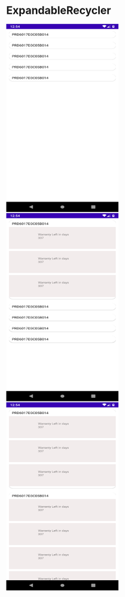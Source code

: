 # ExpandableRecycler
<img height=500 width=300 src="https://github.com/Shobha242/ExpandableRecyclerWithCollepsingToolbar/blob/master/app/src/main/res/drawable-v24/imgfirst.png?raw=true" /> <img height=500 width=300 src="https://github.com/Shobha242/ExpandableRecyclerWithCollepsingToolbar/blob/master/app/src/main/res/drawable-v24/secondimg.png?raw=true" /> <img height=500 width=300 src="https://github.com/Shobha242/ExpandableRecyclerWithCollepsingToolbar/blob/master/app/src/main/res/drawable-v24/thirdimg.png?raw=true" />
